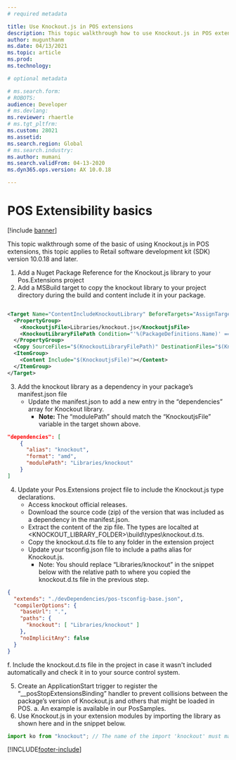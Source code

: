 ```yaml
---
# required metadata

title: Use Knockout.js in POS extensions
description: This topic walkthrough how to use Knockout.js in POS extensions.
author: mugunthanm
ms.date: 04/13/2021
ms.topic: article
ms.prod: 
ms.technology: 

# optional metadata

# ms.search.form: 
# ROBOTS: 
audience: Developer
# ms.devlang: 
ms.reviewer: rhaertle
# ms.tgt_pltfrm: 
ms.custom: 28021
ms.assetid: 
ms.search.region: Global
# ms.search.industry: 
ms.author: mumani
ms.search.validFrom: 04-13-2020
ms.dyn365.ops.version: AX 10.0.18

---
```


# POS Extensibility basics

[!include [banner](../../../includes/banner.md)]

This topic walkthrough some of the basic of using Knockout.js in POS extensions, this topic applies to Retail software development kit (SDK) version 10.0.18 and later.

1.	Add a Nuget Package Reference for the Knockout.js library to your Pos.Extensions project
2.	Add a MSBuild target to copy the knockout library to your project directory during the build and content include it in your package.

```XML

<Target Name="ContentIncludeKnockoutLibrary" BeforeTargets="AssignTargetPaths" DependsOnTargets="RunResolvePackageDependencies">
  <PropertyGroup>
    <KnockoutjsFile>Libraries/knockout.js</KnockoutjsFile>
    <KnockoutLibraryFilePath Condition="'%(PackageDefinitions.Name)' == 'knockoutjs'">%(PackageDefinitions.ResolvedPath)\Content\Scripts\knockout-%(PackageDefinitions.Version).js</KnockoutLibraryFilePath>
  </PropertyGroup>
  <Copy SourceFiles="$(KnockoutLibraryFilePath)" DestinationFiles="$(KnockoutjsFile)" SkipUnchangedFiles="true" /> <!-- Necessary for CPOS -->
  <ItemGroup>
    <Content Include="$(KnockoutjsFile)"></Content>
  </ItemGroup>
</Target>

```

3.	Add the knockout library as a dependency in your package’s manifest.json file
    + Update the manifest.json to add a new entry in the “dependencies” array for Knockout library.
        + **Note:** The “modulePath” should match the “KnockoutjsFile” variable in the target shown above.
        
```JSON
"dependencies": [
    {
      "alias": "knockout",
      "format": "amd",
      "modulePath": "Libraries/knockout"
    }
]
```
4.	Update your Pos.Extensions project file to include the Knockout.js type declarations.
      + Access knockout official releases.
      + Download the source code (zip) of the version that was included as a dependency in the manifest.json.
      + Extract the content of the zip file. The types are localted at <KNOCKOUT_LIBRARY_FOLDER>\build\types\knockout.d.ts.
      + Copy the knockout.d.ts file to any folder in the extension project
      + Update your tsconfig.json file to include a paths alias for Knockout.js. 
          + Note: You should replace “Libraries/knockout” in the snippet below with the relative path to where you copied the knockout.d.ts file in the previous step.

```JSON
{
  "extends": "./devDependencies/pos-tsconfig-base.json",
  "compilerOptions": {
    "baseUrl": ".",
    "paths": {
      "knockout": [ "Libraries/knockout" ]
    },
    "noImplicitAny": false
  }
}
```
   f. Include the knockout.d.ts file in the project in case it wasn't included automatically and check it in to your source control system.

5.	Create an ApplicationStart trigger to register the “__posStopExtensionsBinding” handler to prevent collisions between the package’s version of Knockout.js and others that might be loaded in POS.
a.	An example is available in our PosSamples.
6.	Use Knockout.js in your extension modules by importing the library as shown here and in the snippet below.

```TypeScript
import ko from "knockout"; // The name of the import 'knockout' must match the one in the tsconfig and manifest file.
```

[!INCLUDE[footer-include](../../../includes/footer-banner.md)]
